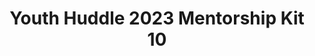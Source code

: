 ---
title: Youth Huddle 2023 Mentorship Kit 10
redirect_to: https://drive.google.com/drive/u/1/folders/1jvjqAQQOQLjih3PKNKjRTWKPgFmHCU28
redirect_from: 
  - /YH23Kit-ElianD
  - /yh23kit-eliand
---